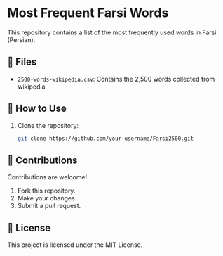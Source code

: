 # Most Frequent Farsi Words

This repository contains a list of the most frequently used words in Farsi (Persian).

## 📂 Files

- `2500-words-wikipedia.csv`: Contains the 2,500 words collected from wikipedia

## 🚀 How to Use

1. Clone the repository:
   ```bash
   git clone https://github.com/your-username/Farsi2500.git

## 🤝 Contributions
Contributions are welcome!
1. Fork this repository.
2. Make your changes.
3. Submit a pull request.



## 📜 License
This project is licensed under the MIT License.
